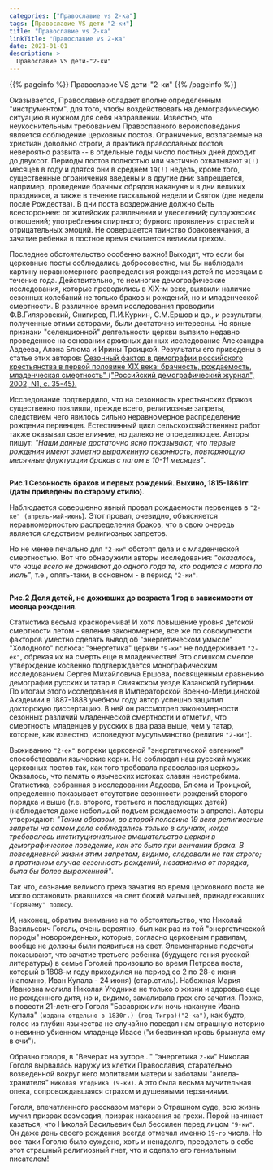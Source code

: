 ```yaml
---
categories: ["Православие vs 2-ка"]
tags: [Православие VS дети-"2-ки"]
title: "Православие vs 2-ка"
linkTitle: "Православие vs 2-ка"
date: 2021-01-01
description: >
  Православие VS дети-"2-ки"
---
```

<!-- Yandex.Metrika counter -->
<script type="text/javascript" >
   (function(m,e,t,r,i,k,a){m[i]=m[i]||function(){(m[i].a=m[i].a||[]).push(arguments)};
   m[i].l=1*new Date();k=e.createElement(t),a=e.getElementsByTagName(t)[0],k.async=1,k.src=r,a.parentNode.insertBefore(k,a)})
   (window, document, "script", "https://mc.yandex.ru/metrika/tag.js", "ym");

   ym(87588277, "init", {
        clickmap:true,
        trackLinks:true,
        accurateTrackBounce:true
   });
</script>
<noscript><div><img src="https://mc.yandex.ru/watch/87588277" style="position:absolute; left:-9999px;" alt="" /></div></noscript>
<!-- /Yandex.Metrika counter -->
 {{% pageinfo %}}
 Православие VS дети-"2-ки"
 {{% /pageinfo %}}

Оказывается, Православие обладает вполне определенным "инструментом", для того, чтобы воздействовать на демографическую ситуацию в нужном для себя направлении. Известно, что неукоснительным требованием Православного вероисповедания является соблюдение церковных постов. Ограничения, возлагаемые на христиан довольно строги, а практика православных постов невероятно развита -- в отдельные годы число постных дней доходит до двухсот. Периоды постов полностью или частично охватывают `9(!)` месяцев в году и длятся они в среднем `19(!)` недель, кроме того, существенные ограничения введены и в другие дни: запрещается, например, проведение брачных обрядов накануне и в дни великих праздников, а также в течение пасхальной недели и Святок (две недели после Рождества). В дни поста воздержание должно быть всестороннее: от житейских развлечении и увеселений; супружеских отношений; употребления спиртного; бурного проявления страстей и отрицательных эмоций. Не совершается таинство браковенчания, а зачатие ребенка в постное время считается великим грехом.

Последнее обстоятельство особенно важно! Выходит, что если бы церковные посты соблюдались добросовестно, мы бы наблюдали картину неравномерного распределения рождения детей по месяцам в течение года. Действительно, те немногие демографические исследования, которые проводились в XIX-м веке, выявили наличие сезонных колебаний не только браков и рождений, но и младенческой смертности. В различное время исследования проводили Ф.В.Гиляровский, Снигирев, П.И.Куркин, С.М.Ершов и др., и результаты, полученные этими авторами, были достаточно интересны. Но явные признаки "селекционной" деятельности церкви выявило недавно проведенное на основании архивных данных исследование Александра Авдеева, Алэна Блюма и Ирины Троицкой. Результаты его приведены в статье этих авторов:
<a href="http://www.demoscope.ru/weekly/2003/0135/analit04.php" target="_blank" >Сезонный фактор в демографии российского крестьянства в первой половине XIX века: брачность, рождаемость, младенческая смертность" ("Российский демографический журнал", 2002, N1, с. 35-45).</a>

Исследование подтвердило, что на сезонность крестьянских браков существенно повлияли, прежде всего, религиозные запреты, следствием чего явилось сильно неравномерное распределение рождения первенцев. Естественный цикл сельскохозяйственных работ также оказывал свое влияние, но далеко не определяющее. Авторы пишут: _"Наши данные достаточно ясно показывают, что первые рождения имеют заметно выраженную сезонность, повторяющую месячные флуктуации браков с лагом в 10-11 месяцев"_.


 <style>
    .scale {
     transition: 1s; /* Время эффекта */
    }
    .scale:hover {
     transform: scale(1.4) translateX(40px); /* Увеличиваем масштаб и сдвигаем вправо*/
      }
 </style>
 <img src="/gogol-1.png" alt="" class="scale">

 **Рис.1 Сезонность браков и первых рождений. Выхино, 1815-1861гг. (даты приведены по старому стилю)**.

Наблюдается совершенно явный провал рождаемости первенцев в `"2-ке" (апрель-май-июнь`). Этот провал, очевидно, объясняется неравномерностью распределения браков, что в свою очередь является следствием религиозных запретов.

Но не менее печально для `"2-ки"` обстоят дела и с младенческой смертностью. Вот что обнаружили авторы исследования: _"оказалось, что чаще всего не доживают до одного года те, кто родился с марта по июль"_, т.е., опять-таки, в основном - в период `"2-ки"`.

<style>
   .scale {
    transition: 1s; /* Время эффекта */
   }
   .scale:hover {
    transform: scale(1.1) translateX(40px); /* Увеличиваем масштаб и сдвигаем вправо*/
     }
</style>
<img src="/ChildrenMort.jpg" alt="" class="scale">

**Рис.2 Доля детей, не доживших до возраста 1 год в зависимости от месяца рождения**.

Статистика весьма красноречива! И хотя повышение уровня детской смертности летом - явление закономерное, все же по совокупности факторов уместно сделать вывод об "энергетическом умысле" "Холодного" полюса: "энергетика" церкви `"9-ки"` не поддерживает `"2-ек"`, обрекая их на смерть еще в младенчестве! Это слишком смелое утверждение косвенно подтверждается монографическим исследованием Сергея Михайловича Ершова, посвященным сравнению демографии русских и татар в Свияжском уезде Казанской губернии. По итогам этого исследования в Императорской Военно-Медицинской Академии в 1887-1888 учебном году автор успешно защитил докторскую диссертацию. В ней он рассмотрел закономерности сезонных различий младенческой смертности и отметил, что смертность младенцев у русских в два раза выше, чем у татар, которые, как известно, исповедуют мусульманство (религия `"2-ки"`).

Выживанию `"2-ек"` вопреки церковной "энергетической евгенике" способствовали языческие корни. Не соблюдал наш русский мужик церковных постов так, как того требовала православная церковь. Оказалось, что память о языческих истоках славян неистребима. Статистика, собранная в исследовании Авдеева, Блюма и Троицкой, определенно показывает отсутствие сезонности рождений второго порядка и выше (т.е. второго, третьего и последующих детей) (наблюдается даже небольшой подъем рождаемости в апреле). Авторы утверждают: _"Таким образом, во второй половине 19 века религиозные запреты на самом деле соблюдались только в случаях, когда требовалось институциональное вмешательство церкви в демографическое поведение, как это было при венчании брака. В повседневной жизни этим запретам, видимо, следовали не так строго; в противном случае сезонность рождений, независимо от порядка, была бы более выраженной"_.

Так что, сознание великого греха зачатия во время церковного поста не могло остановить рвавшихся на свет божий малышей, принадлежавших `"Горячему" полюсу`.

И, наконец, обратим внимание на то обстоятельство, что Николай Васильевич Гоголь, очень вероятно, был как раз из той "энергетической породы" новорожденных, которые, согласно церковным правилам, вообще не должны были появиться на свет. Элементарные подсчеты показывают, что зачатие третьего ребенка (будущего гения русской литературы) в семье Гоголей произошло во время Петрова поста, который в 1808-м году приходился на период со 2 по 28-е июня (напомню, Иван Купала - 24 июня) (стар.стиль). Набожная Мария Ивановна молила Николая Угодника не только о жизни и здоровье еще не рожденного дитя, но и, видимо, замаливала грех его зачатия. Позже, в повести 21-летнего Гоголя "Басаврюк или ночь накануне Ивана Купала" `(издана отдельно в 1830г.) (год Тигра)("2-ка")`, как будто, голос из глубин язычества не случайно поведал нам страшную историю о невинно убиенном младенце Ивасе ("и безвинная кровь брызнула ему в очи").

Образно говоря, в "Вечерах на хуторе..." "энергетика `2-ки`" Николая Гоголя вырвалась наружу из клетки Православия, старательно возведенной вокруг него молитвами матери и заботами "ангела-хранителя" `Николая Угодника (9-ки)`. А это была весьма мучительная опека, сопровождавшаяся страхом и душевными терзаниями.

Гоголя, впечатленного рассказом матери о Страшном суде, всю жизнь мучил призрак возмездия, призрак наказания за грехи. Порой начинает казаться, что Николай Васильевич был бессилен перед лицом `"9-ки"`. Он даже день своего рождения всегда отмечал именно `19-го` числа. Но все-таки Гоголю было суждено, хоть и ненадолго, преодолеть в себе этот страшный религиозный гнет, что и сделало его гениальным писателем!
